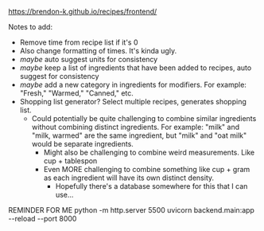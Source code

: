 https://brendon-k.github.io/recipes/frontend/

Notes to add:
- Remove time from recipe list if it's 0
- Also change formatting of times. It's kinda ugly.
- *maybe* auto suggest units for consistency
- *maybe* keep a list of ingredients that have been added to recipes, auto suggest for consistency
- *maybe* add a new category in ingredients for modifiers. For example: "Fresh," "Warmed," "Canned," etc.
- Shopping list generator? Select multiple recipes, generates shopping list.
  - Could potentially be quite challenging to combine similar ingredients without combining distinct ingredients. For example: "milk" and "milk, warmed" are the same ingredient, but "milk" and "oat milk" would be separate ingredients.
    - Might also be challenging to combine weird measurements. Like cup + tablespon
    - Even MORE challenging to combine something like cup + gram as each ingredient will have its own distinct density. 
      - Hopefully there's a database somewhere for this that I can use...

REMINDER FOR ME
python -m http.server 5500
uvicorn backend.main:app --reload --port 8000